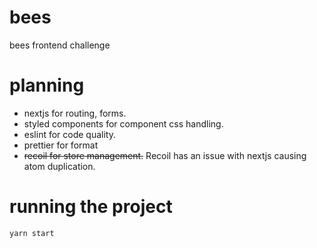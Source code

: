 # bees
bees frontend challenge

# planning

- nextjs for routing, forms.
- styled components for component css handling.
- eslint for code quality.
- prettier for format
- ~~recoil for store management.~~ Recoil has an issue with nextjs causing atom duplication.

# running the project

``` yarn start ```